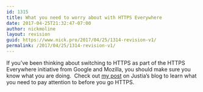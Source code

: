 ```yaml
---
id: 1315
title: What you need to worry about with HTTPS Everywhere
date: 2017-04-25T21:32:47-07:00
author: nickmoline
layout: revision
guid: https://www.nick.pro/2017/04/25/1314-revision-v1/
permalink: /2017/04/25/1314-revision-v1/
---
```

If you&#8217;ve been thinking about switching to HTTPS as part of the HTTPS Everywhere initiative from Google and Mozilla, you should make sure you know what you are doing.  Check out [my post](https://onward.justia.com/2017/04/03/https-is-still-hard-but-necessary-for-your-success/) on Justia&#8217;s blog to learn what you need to pay attention to before you go HTTPS.